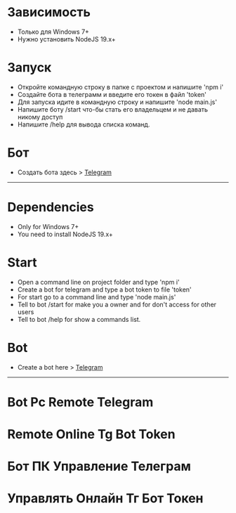# Зависимость
- Только для Windows 7+
- Нужно установить NodeJS 19.x+

# Запуск
- Откройте командную строку в папке с проектом и напишите 'npm i'
- Создайте бота в телеграмм и введите его токен в файл 'token'
- Для запуска идите в командную строку и напишите 'node main.js'
- Напишите боту /start что-бы стать его владельцем и не давать никому доступ
- Напишите /help для вывода списка команд.

# Бот
- Создать бота здесь > [Telegram](https://t.me/BotFather)

---

# Dependencies
- Only for Windows 7+
- You need to install NodeJS 19.x+

# Start
- Open a command line on project folder and type 'npm i'
- Create a bot for telegram and type a bot token to file 'token'
- For start go to a command line and type 'node main.js'
- Tell to bot /start for make you a owner and for don't access for other users
- Tell to bot /help for show a commands list.

# Bot
- Create a bot here > [Telegram](https://t.me/BotFather)

---

# Bot Pc Remote Telegram
# Remote Online Tg Bot Token
# Бот ПК Управление Телеграм
# Управлять Онлайн Тг Бот Токен